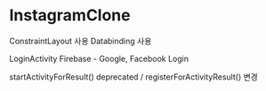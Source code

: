 # InstagramClone
 
ConstraintLayout 사용
Databinding 사용

LoginActivity
Firebase - Google, Facebook Login

startActivityForResult() deprecated / registerForActivityResult() 변경
